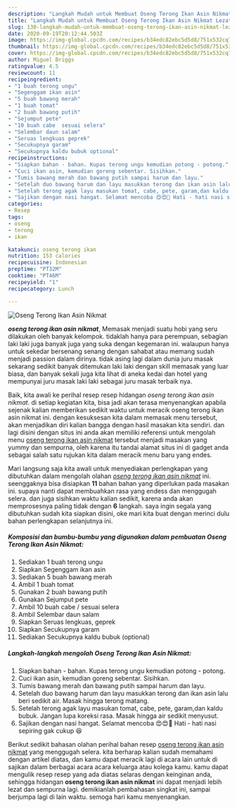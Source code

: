 ```yaml
---
description: "Langkah Mudah untuk Membuat Oseng Terong Ikan Asin Nikmat Lezat"
title: "Langkah Mudah untuk Membuat Oseng Terong Ikan Asin Nikmat Lezat"
slug: 130-langkah-mudah-untuk-membuat-oseng-terong-ikan-asin-nikmat-lezat
date: 2020-09-19T20:12:44.503Z
image: https://img-global.cpcdn.com/recipes/b34edc82ebc5d5d8/751x532cq70/oseng-terong-ikan-asin-nikmat-foto-resep-utama.jpg
thumbnail: https://img-global.cpcdn.com/recipes/b34edc82ebc5d5d8/751x532cq70/oseng-terong-ikan-asin-nikmat-foto-resep-utama.jpg
cover: https://img-global.cpcdn.com/recipes/b34edc82ebc5d5d8/751x532cq70/oseng-terong-ikan-asin-nikmat-foto-resep-utama.jpg
author: Miguel Briggs
ratingvalue: 4.5
reviewcount: 11
recipeingredient:
- "1 buah terong ungu"
- "Segenggam ikan asin"
- "5 buah bawang merah"
- "1 buah tomat"
- "2 buah bawang putih"
- "Sejumput pete"
- "10 buah cabe  sesuai selera"
- "Selembar daun salam"
- "Seruas lengkuas geprek"
- "Secukupnya garam"
- "Secukupnya kaldu bubuk optional"
recipeinstructions:
- "Siapkan bahan - bahan. Kupas terong ungu kemudian potong - potong."
- "Cuci ikan asin, kemudian goreng sebentar. Sisihkan."
- "Tumis bawang merah dan bawang putih sampai harum dan layu."
- "Setelah duo bawang harum dan layu masukkan terong dan ikan asin lalu beri sedikit air. Masak hingga terong matang."
- "Setelah terong agak layu masukan tomat, cabe, pete, garam,dan kaldu bubuk. Jangan lupa koreksi rasa. Masak hingga air sedikit menyusut."
- "Sajikan dengan nasi hangat. Selamat mencoba 😍😍🥰 Hati - hati nasi sepiring gak cukup 😆"
categories:
- Resep
tags:
- oseng
- terong
- ikan

katakunci: oseng terong ikan 
nutrition: 153 calories
recipecuisine: Indonesian
preptime: "PT32M"
cooktime: "PT46M"
recipeyield: "1"
recipecategory: Lunch

---
```



![Oseng Terong Ikan Asin Nikmat](https://img-global.cpcdn.com/recipes/b34edc82ebc5d5d8/751x532cq70/oseng-terong-ikan-asin-nikmat-foto-resep-utama.jpg)

<b><i>oseng terong ikan asin nikmat</i></b>, Memasak menjadi suatu hobi yang seru dilakukan oleh banyak kelompok. tidaklah hanya para perempuan, sebagian laki laki juga banyak juga yang suka dengan kegemaran ini. walaupun hanya untuk sekedar bersenang senang dengan sahabat atau memang sudah menjadi passion dalam dirinya. tidak asing lagi dalam dunia juru masak sekarang sedikit banyak ditemukan laki laki dengan skill memasak yang luar biasa, dan banyak sekali juga kita lihat di aneka kedai dan hotel yang mempunyai juru masak laki laki sebagai juru masak terbaik nya.



Baik, kita awali ke perihal resep resep hidangan <i>oseng terong ikan asin nikmat</i>. di setiap kegiatan kita, bisa jadi akan terasa menyenangkan apabila sejenak kalian memberikan sedikit waktu untuk meracik oseng terong ikan asin nikmat ini. dengan kesuksesan kita dalam memasak menu tersebut, akan menjadikan diri kalian bangga dengan hasil masakan kita sendiri. dan lagi disini dengan situs ini anda akan memiliki referensi untuk mengolah menu <u>oseng terong ikan asin nikmat</u> tersebut menjadi masakan yang yummy dan sempurna, oleh karena itu tandai alamat situs ini di gadget anda sebagai salah satu rujukan kita dalam meracik menu baru yang endes.


Mari langsung saja kita awali untuk menyediakan perlengkapan yang dibutuhkan dalam mengolah olahan <u><i>oseng terong ikan asin nikmat</i></u> ini. seenggaknya bisa disiapkan <b>11</b> bahan bahan yang diperlukan pada masakan ini. supaya nanti dapat membuahkan rasa yang endess dan menggugah selera. dan juga sisihkan waktu kalian sedikit, karena anda akan memprosesnya paling tidak dengan <b>6</b> langkah. saya ingin segala yang dibutuhkan sudah kita siapkan disini, oke mari kita buat dengan merinci dulu bahan perlengkapan selanjutnya ini.

<!--inarticleads1-->

##### Komposisi dan bumbu-bumbu yang digunakan dalam pembuatan Oseng Terong Ikan Asin Nikmat:

1. Sediakan 1 buah terong ungu
1. Siapkan Segenggam ikan asin
1. Sediakan 5 buah bawang merah
1. Ambil 1 buah tomat
1. Gunakan 2 buah bawang putih
1. Gunakan Sejumput pete
1. Ambil 10 buah cabe / sesuai selera
1. Ambil Selembar daun salam
1. Siapkan Seruas lengkuas, geprek
1. Siapkan Secukupnya garam
1. Sediakan Secukupnya kaldu bubuk (optional)




<!--inarticleads2-->

##### Langkah-langkah mengolah Oseng Terong Ikan Asin Nikmat:

1. Siapkan bahan - bahan. Kupas terong ungu kemudian potong - potong.
1. Cuci ikan asin, kemudian goreng sebentar. Sisihkan.
1. Tumis bawang merah dan bawang putih sampai harum dan layu.
1. Setelah duo bawang harum dan layu masukkan terong dan ikan asin lalu beri sedikit air. Masak hingga terong matang.
1. Setelah terong agak layu masukan tomat, cabe, pete, garam,dan kaldu bubuk. Jangan lupa koreksi rasa. Masak hingga air sedikit menyusut.
1. Sajikan dengan nasi hangat. Selamat mencoba 😍😍🥰 Hati - hati nasi sepiring gak cukup 😆




Berikut sedikit bahasan olahan perihal bahan resep <u>oseng terong ikan asin nikmat</u> yang menggugah selera. kita berharap kalian sudah memahami dengan artikel diatas, dan kamu dapat meracik lagi di acara lain untuk di sajikan dalam berbagai acara acara keluarga atau kolega kamu. kamu dapat mengulik resep resep yang ada diatas selaras dengan keinginan anda, sehingga hidangan <b>oseng terong ikan asin nikmat</b> ini dapat menjadi lebih lezat dan sempurna lagi. demikianlah pembahasan singkat ini, sampai berjumpa lagi di lain waktu. semoga hari kamu menyenangkan.
